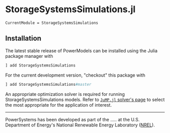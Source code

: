 # StorageSystemsSimulations.jl

```@meta
CurrentModule = StorageSystemsSimulations
```
## Installation

The latest stable release of PowerModels can be installed using the Julia package manager with

```julia
] add StorageSystemsSimulations
```

For the current development version, "checkout" this package with

```julia
] add StorageSystemsSimulations#master
```

An appropriate optimization solver is required for running StorageSystemsSimulations models. Refer to [`JuMP.jl` solver's page](https://jump.dev/JuMP.jl/stable/installation/#Install-a-solver) to select the most appropriate for the application of interest.

------------
PowerSystems has been developed as part of the ..... at the U.S. Department of Energy's National Renewable Energy
Laboratory ([NREL](https://www.nrel.gov/)).
